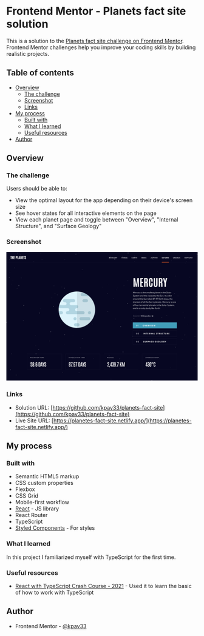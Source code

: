 # Frontend Mentor - Planets fact site solution

This is a solution to the [Planets fact site challenge on Frontend Mentor](https://www.frontendmentor.io/challenges/planets-fact-site-gazqN8w_f). Frontend Mentor challenges help you improve your coding skills by building realistic projects. 

## Table of contents

- [Overview](#overview)
  - [The challenge](#the-challenge)
  - [Screenshot](#screenshot)
  - [Links](#links)
- [My process](#my-process)
  - [Built with](#built-with)
  - [What I learned](#what-i-learned)
  - [Useful resources](#useful-resources)
- [Author](#author)
## Overview

### The challenge

Users should be able to:

- View the optimal layout for the app depending on their device's screen size
- See hover states for all interactive elements on the page
- View each planet page and toggle between "Overview", "Internal Structure", and "Surface Geology"

### Screenshot

![planets fact site full screen image](./src/assets/planets-fact-site.png)

### Links

- Solution URL: [https://github.com/kpav33/planets-fact-site](https://github.com/kpav33/planets-fact-site)
- Live Site URL: [https://planetes-fact-site.netlify.app/](https://planetes-fact-site.netlify.app/)

## My process

### Built with

- Semantic HTML5 markup
- CSS custom properties
- Flexbox
- CSS Grid
- Mobile-first workflow
- [React](https://reactjs.org/) - JS library
- React Router
- TypeScript
- [Styled Components](https://styled-components.com/) - For styles

### What I learned

In this project I familiarized myself with TypeScript for the first time.

### Useful resources

- [React with TypeScript Crash Course - 2021](https://www.youtube.com/watch?v=jrKcJxF0lAU) - Used it to learn the basic of how to work with TypeScript

## Author

- Frontend Mentor - [@kpav33](https://www.frontendmentor.io/profile/kpav33)
